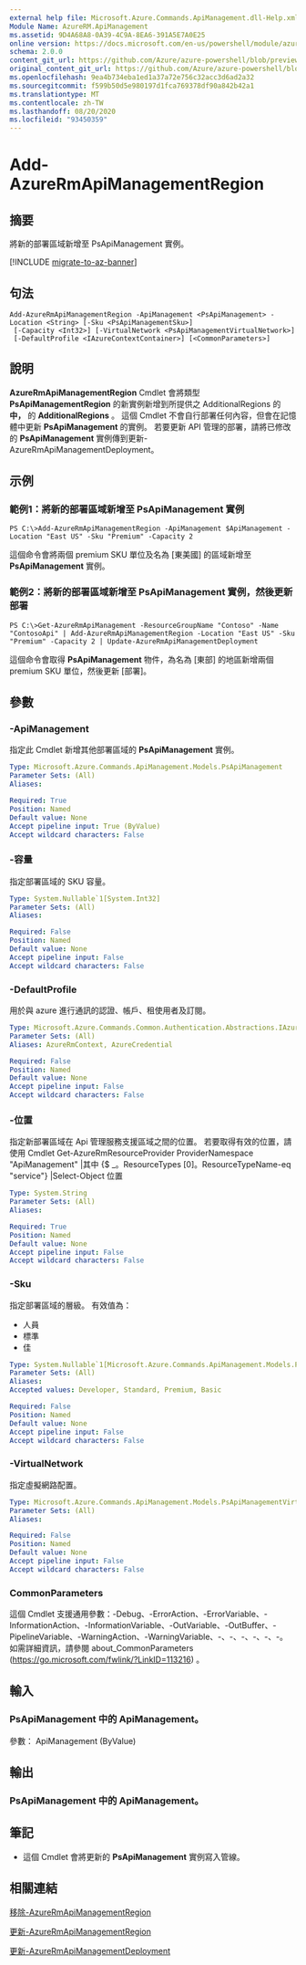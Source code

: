 ```yaml
---
external help file: Microsoft.Azure.Commands.ApiManagement.dll-Help.xml
Module Name: AzureRM.ApiManagement
ms.assetid: 9D4A68A8-0A39-4C9A-8EA6-391A5E7A0E25
online version: https://docs.microsoft.com/en-us/powershell/module/azurerm.apimanagement/add-azurermapimanagementregion
schema: 2.0.0
content_git_url: https://github.com/Azure/azure-powershell/blob/preview/src/ResourceManager/ApiManagement/Commands.ApiManagement/help/Add-AzureRmApiManagementRegion.md
original_content_git_url: https://github.com/Azure/azure-powershell/blob/preview/src/ResourceManager/ApiManagement/Commands.ApiManagement/help/Add-AzureRmApiManagementRegion.md
ms.openlocfilehash: 9ea4b734eba1ed1a37a72e756c32acc3d6ad2a32
ms.sourcegitcommit: f599b50d5e980197d1fca769378df90a842b42a1
ms.translationtype: MT
ms.contentlocale: zh-TW
ms.lasthandoff: 08/20/2020
ms.locfileid: "93450359"
---
```

# Add-AzureRmApiManagementRegion

## 摘要
將新的部署區域新增至 PsApiManagement 實例。

[!INCLUDE [migrate-to-az-banner](../../includes/migrate-to-az-banner.md)]

## 句法

```
Add-AzureRmApiManagementRegion -ApiManagement <PsApiManagement> -Location <String> [-Sku <PsApiManagementSku>]
 [-Capacity <Int32>] [-VirtualNetwork <PsApiManagementVirtualNetwork>]
 [-DefaultProfile <IAzureContextContainer>] [<CommonParameters>]
```

## 說明
**AzureRmApiManagementRegion** Cmdlet 會將類型 **PsApiManagementRegion** 的新實例新增到所提供之 AdditionalRegions 的 **中，** 的 **AdditionalRegions** 。
這個 Cmdlet 不會自行部署任何內容，但會在記憶體中更新 **PsApiManagement** 的實例。
若要更新 API 管理的部署，請將已修改的 **PsApiManagement** 實例傳到更新-AzureRmApiManagementDeployment。

## 示例

### 範例1：將新的部署區域新增至 PsApiManagement 實例
```
PS C:\>Add-AzureRmApiManagementRegion -ApiManagement $ApiManagement -Location "East US" -Sku "Premium" -Capacity 2
```

這個命令會將兩個 premium SKU 單位及名為 [東美國] 的區域新增至 **PsApiManagement** 實例。

### 範例2：將新的部署區域新增至 PsApiManagement 實例，然後更新部署
```
PS C:\>Get-AzureRmApiManagement -ResourceGroupName "Contoso" -Name "ContosoApi" | Add-AzureRmApiManagementRegion -Location "East US" -Sku "Premium" -Capacity 2 | Update-AzureRmApiManagementDeployment
```

這個命令會取得 **PsApiManagement** 物件，為名為 [東部] 的地區新增兩個 premium SKU 單位，然後更新 [部署]。

## 參數

### -ApiManagement
指定此 Cmdlet 新增其他部署區域的 **PsApiManagement** 實例。

```yaml
Type: Microsoft.Azure.Commands.ApiManagement.Models.PsApiManagement
Parameter Sets: (All)
Aliases:

Required: True
Position: Named
Default value: None
Accept pipeline input: True (ByValue)
Accept wildcard characters: False
```

### -容量
指定部署區域的 SKU 容量。

```yaml
Type: System.Nullable`1[System.Int32]
Parameter Sets: (All)
Aliases:

Required: False
Position: Named
Default value: None
Accept pipeline input: False
Accept wildcard characters: False
```

### -DefaultProfile
用於與 azure 進行通訊的認證、帳戶、租使用者及訂閱。

```yaml
Type: Microsoft.Azure.Commands.Common.Authentication.Abstractions.IAzureContextContainer
Parameter Sets: (All)
Aliases: AzureRmContext, AzureCredential

Required: False
Position: Named
Default value: None
Accept pipeline input: False
Accept wildcard characters: False
```

### -位置
指定新部署區域在 Api 管理服務支援區域之間的位置。
若要取得有效的位置，請使用 Cmdlet Get-AzureRmResourceProvider ProviderNamespace "ApiManagement" |其中 {$ _。ResourceTypes [0]。ResourceTypeName-eq "service"} |Select-Object 位置

```yaml
Type: System.String
Parameter Sets: (All)
Aliases:

Required: True
Position: Named
Default value: None
Accept pipeline input: False
Accept wildcard characters: False
```

### -Sku
指定部署區域的層級。
有效值為： 
- 人員
- 標準
- 佳

```yaml
Type: System.Nullable`1[Microsoft.Azure.Commands.ApiManagement.Models.PsApiManagementSku]
Parameter Sets: (All)
Aliases:
Accepted values: Developer, Standard, Premium, Basic

Required: False
Position: Named
Default value: None
Accept pipeline input: False
Accept wildcard characters: False
```

### -VirtualNetwork
指定虛擬網路配置。

```yaml
Type: Microsoft.Azure.Commands.ApiManagement.Models.PsApiManagementVirtualNetwork
Parameter Sets: (All)
Aliases:

Required: False
Position: Named
Default value: None
Accept pipeline input: False
Accept wildcard characters: False
```

### CommonParameters
這個 Cmdlet 支援通用參數：-Debug、-ErrorAction、-ErrorVariable、-InformationAction、-InformationVariable、-OutVariable、-OutBuffer、-PipelineVariable、-WarningAction、-WarningVariable、-、-、-、-、-、-。 如需詳細資訊，請參閱 about_CommonParameters (https://go.microsoft.com/fwlink/?LinkID=113216) 。

## 輸入

### PsApiManagement 中的 ApiManagement。
參數： ApiManagement (ByValue) 

## 輸出

### PsApiManagement 中的 ApiManagement。

## 筆記
* 這個 Cmdlet 會將更新的 **PsApiManagement** 實例寫入管線。

## 相關連結

[移除-AzureRmApiManagementRegion](./Remove-AzureRmApiManagementRegion.md)

[更新-AzureRmApiManagementRegion](./Update-AzureRmApiManagementRegion.md)

[更新-AzureRmApiManagementDeployment](./Update-AzureRmApiManagementDeployment.md)


